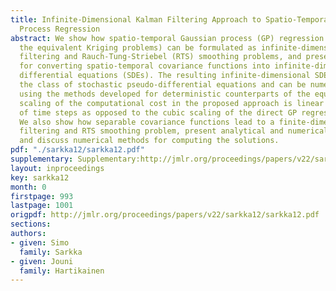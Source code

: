 ```yaml
---
title: Infinite-Dimensional Kalman Filtering Approach to Spatio-Temporal Gaussian
  Process Regression
abstract: We show how spatio-temporal Gaussian process (GP) regression problems (or
  the equivalent Kriging problems) can be formulated as infinite-dimensional Kalman
  filtering and Rauch-Tung-Striebel (RTS) smoothing problems, and present a procedure
  for converting spatio-temporal covariance functions into infinite-dimensional stochastic
  differential equations (SDEs). The resulting infinite-dimensional SDEs belong to
  the class of stochastic pseudo-differential equations and can be numerically treated
  using the methods developed for deterministic counterparts of the equations. The
  scaling of the computational cost in the proposed approach is linear in the number
  of time steps as opposed to the cubic scaling of the direct GP regression solution.
  We also show how separable covariance functions lead to a finite-dimensional Kalman
  filtering and RTS smoothing problem, present analytical and numerical examples,
  and discuss numerical methods for computing the solutions.
pdf: "./sarkka12/sarkka12.pdf"
supplementary: Supplementary:http://jmlr.org/proceedings/papers/v22/sarkka12/sarkka12Supple.pdf
layout: inproceedings
key: sarkka12
month: 0
firstpage: 993
lastpage: 1001
origpdf: http://jmlr.org/proceedings/papers/v22/sarkka12/sarkka12.pdf
sections: 
authors:
- given: Simo
  family: Sarkka
- given: Jouni
  family: Hartikainen
---
```

